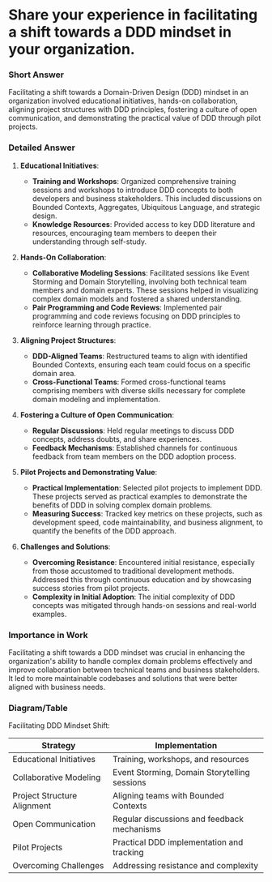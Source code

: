 # Share your experience in facilitating a shift towards a DDD mindset in your organization.

### Short Answer
Facilitating a shift towards a Domain-Driven Design (DDD) mindset in an organization involved educational initiatives, hands-on collaboration, aligning project structures with DDD principles, fostering a culture of open communication, and demonstrating the practical value of DDD through pilot projects.

### Detailed Answer
1. **Educational Initiatives**:
    - **Training and Workshops**: Organized comprehensive training sessions and workshops to introduce DDD concepts to both developers and business stakeholders. This included discussions on Bounded Contexts, Aggregates, Ubiquitous Language, and strategic design.
    - **Knowledge Resources**: Provided access to key DDD literature and resources, encouraging team members to deepen their understanding through self-study.

2. **Hands-On Collaboration**:
    - **Collaborative Modeling Sessions**: Facilitated sessions like Event Storming and Domain Storytelling, involving both technical team members and domain experts. These sessions helped in visualizing complex domain models and fostered a shared understanding.
    - **Pair Programming and Code Reviews**: Implemented pair programming and code reviews focusing on DDD principles to reinforce learning through practice.

3. **Aligning Project Structures**:
    - **DDD-Aligned Teams**: Restructured teams to align with identified Bounded Contexts, ensuring each team could focus on a specific domain area.
    - **Cross-Functional Teams**: Formed cross-functional teams comprising members with diverse skills necessary for complete domain modeling and implementation.

4. **Fostering a Culture of Open Communication**:
    - **Regular Discussions**: Held regular meetings to discuss DDD concepts, address doubts, and share experiences.
    - **Feedback Mechanisms**: Established channels for continuous feedback from team members on the DDD adoption process.

5. **Pilot Projects and Demonstrating Value**:
    - **Practical Implementation**: Selected pilot projects to implement DDD. These projects served as practical examples to demonstrate the benefits of DDD in solving complex domain problems.
    - **Measuring Success**: Tracked key metrics on these projects, such as development speed, code maintainability, and business alignment, to quantify the benefits of the DDD approach.

6. **Challenges and Solutions**:
    - **Overcoming Resistance**: Encountered initial resistance, especially from those accustomed to traditional development methods. Addressed this through continuous education and by showcasing success stories from pilot projects.
    - **Complexity in Initial Adoption**: The initial complexity of DDD concepts was mitigated through hands-on sessions and real-world examples.

### Importance in Work
Facilitating a shift towards a DDD mindset was crucial in enhancing the organization's ability to handle complex domain problems effectively and improve collaboration between technical teams and business stakeholders. It led to more maintainable codebases and solutions that were better aligned with business needs.

### Diagram/Table
Facilitating DDD Mindset Shift:

| Strategy               | Implementation                                  |
|------------------------|-------------------------------------------------|
| Educational Initiatives| Training, workshops, and resources              |
| Collaborative Modeling | Event Storming, Domain Storytelling sessions    |
| Project Structure Alignment| Aligning teams with Bounded Contexts        |
| Open Communication     | Regular discussions and feedback mechanisms     |
| Pilot Projects         | Practical DDD implementation and tracking      |
| Overcoming Challenges  | Addressing resistance and complexity            |